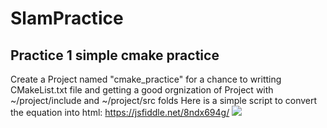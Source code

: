 # SlamPractice
## Practice 1 simple cmake practice
Create a Project named "cmake_practice" for a chance to writting CMakeList.txt file and getting a good orgnization of Project with ~/project/include and ~/project/src folds
Here is a simple script to convert the equation into html: https://jsfiddle.net/8ndx694g/
<img src="https://render.githubusercontent.com/render/math?math=%5Ccolor%7Bwhite%7D%7Be%5E%7Bx%7D%7D">

